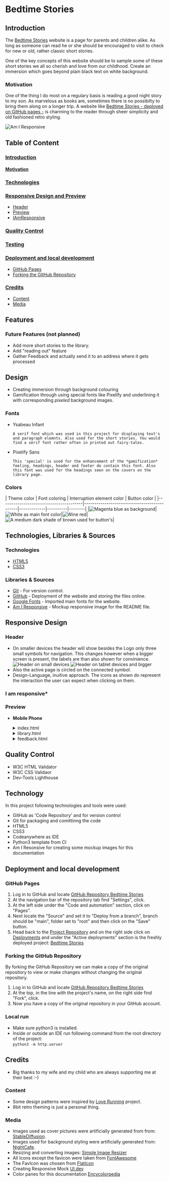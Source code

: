# **Bedtime Stories**

## <a id="introduction-aa"></a>**Introduction**

The [Bedtime Stories](https://github.com/DaSHdotHub/BedtimeStories) website is a page for parents and children alike.
As long as someone can read he or she should be encouraged to visit to check for new or
old, rather classic short stories.

One of the key concepts of this website should be to sample some of these short
stories we all so cherish and love from our childhood. Create an immersion which
goes beyond plain black text on white background.

### <a id="motivation-aa"></a>**Motivation**

One of the thing I do most on a regulary basis is reading a good night story to my son.
As marvelous as books are, sometimes there is no possibilty to bring them along on a
longer trip. A website like [Bedtime Stories - deployed on GitHub pages -](https://dashdothub.github.io/BedtimeStories/) is
charming to the reader through sheer simplicity and old fashioned retro styling.

![Am I Responsive](assets/img/docs/am-i-responsive.png)


## **Table of Content**

### [**Introduction**](#introduction-aa)

#### [**Motivation**](#motivation-aa)

### [**Technologies**](#technologiy-aa)

### [**Responsive Design and Preview**](#responsive_design-aa)

- [Header](#header)
- [Preview](#preview)
- [IAmResponsive](#I-am-responsive)

### [**Quality Control**](#quality-control-aa)

### [**Testing**](#testing-aa)

### [**Deployment and local development**](#deployment-and-local-development-aa)

- [GitHub Pages](#github-pages)
- [Forking the GitHub Repository](#forking-the-github-repository)

### [**Credits**](#credits-aa)

- [Content](#content)
- [Media](#media)

## Features

### Future Features (not planned)

- Add more short stories to the library.
- Add "reading out" feature
- Gather Feedback and actually send it to an address where it gets processed

## Design

- Creating immersion through background colouring
- Gamification through using special fonts like Pixelify and underlining it with corresponding *pixeled* background images.

### **Fonts**

* Ysabeau Infant <br>

      A serif font which was used in this project for displaying text's and paragraph elemnts. Also used for the short stories. You would find a serif font rather often in printed out fairy-tales.

* Pixelify Sans <br>

      This 'special' is used for the enhancement of the *gamification* feeling, headings, header and footer do contain this font. Also this font was used for the headings seen on the covers on the library page.


### **Colors**

| Theme color | Font coloring | Interruption element color | Button color |
|----------------------------------------|---------------------------------------------|-------------|----------|--------|
|![Magenta blue as background](assets/img/doc/colors/2a0746.svg)|![White as main font color](assets/img/doc/colors/ffffff.svg)|![Wine red](assets/img/doc/colors/8e27748.svg)|![A medium dark shade of brown used for button's](assets/img/doc/colors/a15b00.svg)|

## Technologies, Libraries & Sources

### **Technologies**

- [HTML5](https://en.wikipedia.org/wiki/HTML5)
- [CSS3](https://en.wikipedia.org/wiki/CSS)

### **Libraries & Sources**

- [Git](https://git-scm.com/) - For version control.
- [GitHub](https://github.com/) - Deployment of the website and storing the files online.
- [Google Fonts](https://fonts.google.com/) - Imported main fonts for the website.
- [Am I Responsive](https://ui.dev/amiresponsive) - Mockup responsive image for the README file.

## <a id="responsive_design-aa"></a>**Responsive Design**

### **Header**

- On smaller devices the header will show besides the Logo only three small symbols
  for navigation. This changes however when a bigger screen is present, the labels
  are than also shown for convinience.<br>
  ![Header on small devices](assets/img/docs/small_header.png)
  ![Header on tablet devices and bigger](assets/img/docs/big_header.png)
- Also the active page is circled on the connected symbol.
- Design-Language, inuitive approach. The icons as shown do represent the interaction the
  user can expect when clicking on them.

### **I am responsive\***


### **Preview**

- **Mobile Phone**
  <details>
  <summary>index.html
  </summary>

  ![Preview Index Page Mobile](/assets/img/docs/mobile_iPhoneXR_index.png)
  </details>

  <details>
  <summary>library.html
  </summary>

  ![Preview Library Page Mobile](/assets/img/docs/mobile_iPhoneXR_library.png)
  </details>

  <details>
  <summary>feedback.html
  </summary>

  ![Preview Feedback Page Mobile](/assets/img/docs/mobile_iPhoneXR_feedback.png)
  </details>

## <a id="quality-control-aa"></a>**Quality Control**

- W3C HTML Validator
- W3C CSS Validaor
- Dev-Tools Lighthouse

## <a id="technology-aa"></a>**Technology**

In this project following technologies and tools were used:

- GitHub as 'Code Repository' and for version control
- Git for packaging and comittinng the code
- HTML5
- CSS3
- Codeanywhere as IDE
- Python3 template from CI
- Am I Resonsive for creating some mockup images for this documentation

## <a id="deployment-and-local-development-aa"></a>**Deployment and local development**

### **GitHub Pages**

1. Log in to GitHub and locate [GitHub Repository Bedtime Stories](https://github.com/DaSHdotHub/BedtimeStories)
2. At the navigation bar of the repository tab find "Settings", click.
3. At the left side under the "Code and automation" section, click on "Pages".
4. Next locate the "Source" and set it to "Deploy from a branch", branch should be "main", folder set to "root" and then click on the "Save" button.
5. Head back to the [Project Repository](https://github.com/DaSHdotHub/BedtimeStories) and on the right side click on [Deployments](https://github.com/DaSHdotHub/BedtimeStories/deployments) and under the "Active deployments" section is the freshly deployed project: [Bedtime Stories](https://github.com/DaSHdotHub/BedtimeStories)

### **Forking the GitHub Repository**

By forking the GitHub Repository we can make a copy of the original repository to view or make changes without changing the original repository.

1. Log in to GitHub and locate [GitHub Repository Bedtime Stories](https://github.com/DaSHdotHub/BedtimeStories)
2. At the top, in the line with the project's name, on the right side find "Fork", click.
3. Now you have a copy of the original repository in your GitHub account.

### **Local run**

- Make sure python3 is installed.<br>
- Inside or outside an IDE run following command from the root directory of the project:<br>
  <code>python3 -m http.server</code>

## <a id="credits-aa"></a>**Credits**

- Big thanks to my wife and my child who are always supporting me at their best :-)

### **Content**

- Some design patterns were inspired by [Love Running](https://github.com/DaSHdotHub/Love-Runnin-on-CI-Template) project.
- 8bit retro theming is just a personal thing.

### **Media**

- Images used as cover pictures were artificially generated from from: [StableDiffusion](https://stablediffusion.com/).
- Images used for background styling were artificially generated from: [NightCafe](https://nightcafe.com/).
- Resizing and converting images: [Simple Image Resizer](https://www.simpleimageresizer.com)
- All Icons except the favicon were taken from [FontAwesome](https://fontawesome.com/.)
- The FavIcon was chosen from [FlatIcon](https://www.flaticon.com/free-icons/storytelling)
- Creating Responsive Mock [UI.dev](https://ui.dev/amiresponsive)
- Color panes for this documentation [Encycolorpedia](https://encycolorpedia.com/)